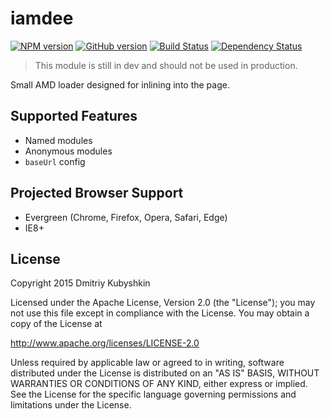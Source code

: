 # iamdee

[![NPM version](https://badge.fury.io/js/happened.svg)](https://npmjs.org/package/happened)
[![GitHub version][git-tag-image]][project-url]
[![Build Status][travis-image]][travis-url]
[![Dependency Status][daviddm-url]][daviddm-image]

[project-url]: https://github.com/grassator/iamdee
[git-tag-image]: http://img.shields.io/github/tag/grassator/iamdee.svg
[travis-url]: https://travis-ci.org/grassator/iamdee
[travis-image]: https://travis-ci.org/grassator/iamdee.svg?branch=master
[daviddm-url]: https://david-dm.org/grassator/iamdee.svg?theme=shields.io
[daviddm-image]: https://david-dm.org/grassator/iamdee

> This module is still in dev and should not be used in production.

Small AMD loader designed for inlining into the page.

## Supported Features

* Named modules
* Anonymous modules
* `baseUrl` config

## Projected Browser Support

* Evergreen (Chrome, Firefox, Opera, Safari, Edge)
* IE8+

## License

Copyright 2015 Dmitriy Kubyshkin

Licensed under the Apache License, Version 2.0 (the "License");
you may not use this file except in compliance with the License.
You may obtain a copy of the License at

http://www.apache.org/licenses/LICENSE-2.0

Unless required by applicable law or agreed to in writing, software
distributed under the License is distributed on an "AS IS" BASIS,
WITHOUT WARRANTIES OR CONDITIONS OF ANY KIND, either express or implied.
See the License for the specific language governing permissions and
limitations under the License.
